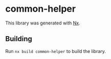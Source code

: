 # common-helper

This library was generated with [Nx](https://nx.dev).

## Building

Run `nx build common-helper` to build the library.
